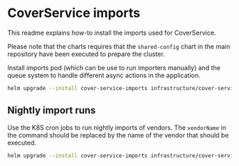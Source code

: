 # CoverService imports
This readme explains how-to install the imports used for CoverService.

Please note that the charts requires that the `shared-config` chart in the main repository have been executed to prepare
the cluster.

Install imports pod (which can be use to run importers manually) and the queue system to handle different async actions 
in the application.
```sh
helm upgrade --install cover-service-imports infrastructure/cover-service-importers/ --namespace cover-service
```

## Nightly import runs
Use the K8S cron jobs to run nightly imports of vendors. The `vendorName` in the command should be replaced by the name 
of the vendor that should be executed. 
```sh
helm upgrade --install cover-service-imports infrastructure/cover-service-cron-jobs/ --namespace cover-service --set cron.runAt="0 1 * * 1-6" --set vendorName=BogPortalen
```
